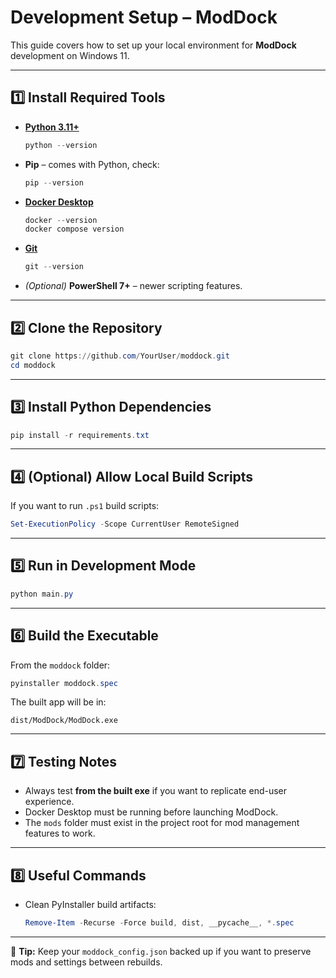# Development Setup – ModDock

This guide covers how to set up your local environment for **ModDock** development on Windows 11.

---

## 1️⃣ Install Required Tools

- **[Python 3.11+](https://www.python.org/downloads/windows/)**  
    ```powershell
    python --version
    ```
- **Pip** – comes with Python, check:  
    ```powershell
    pip --version
    ```
- **[Docker Desktop](https://www.docker.com/products/docker-desktop/)**  
    ```powershell
    docker --version
    docker compose version
    ```
- **[Git](https://git-scm.com/download/win)**  
    ```powershell
    git --version
    ```
- *(Optional)* **PowerShell 7+** – newer scripting features.

---

## 2️⃣ Clone the Repository

```powershell
git clone https://github.com/YourUser/moddock.git
cd moddock
```

---

## 3️⃣ Install Python Dependencies

```powershell
pip install -r requirements.txt
```

---

## 4️⃣ (Optional) Allow Local Build Scripts

If you want to run `.ps1` build scripts:

```powershell
Set-ExecutionPolicy -Scope CurrentUser RemoteSigned
```

---

## 5️⃣ Run in Development Mode

```powershell
python main.py
```

---

## 6️⃣ Build the Executable

From the `moddock` folder:

```powershell
pyinstaller moddock.spec
```

The built app will be in:

```
dist/ModDock/ModDock.exe
```

---

## 7️⃣ Testing Notes

- Always test **from the built exe** if you want to replicate end-user experience.
- Docker Desktop must be running before launching ModDock.
- The `mods` folder must exist in the project root for mod management features to work.

---

## 8️⃣ Useful Commands

- Clean PyInstaller build artifacts:  
    ```powershell
    Remove-Item -Recurse -Force build, dist, __pycache__, *.spec
    ```

---

🙌 **Tip:** Keep your `moddock_config.json` backed up if you want to preserve mods and settings between rebuilds.
